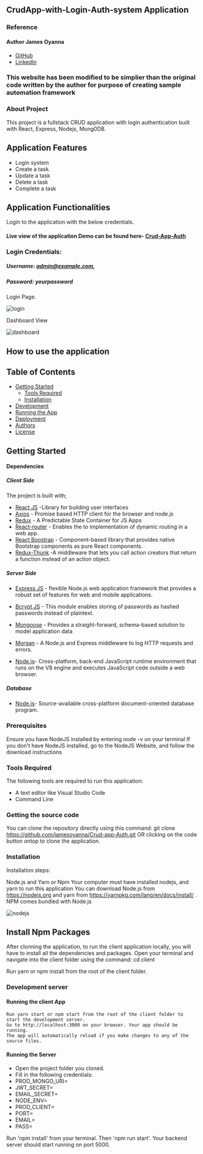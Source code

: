 ## CrudApp-with-Login-Auth-system Application

### Reference
#### Author James Oyanna
* [GitHub](https://github.com/jamesoyanna)
* [LinkedIn](https://www.linkedin.com/in/jamesoyanna)

### This website has been modified to be simplier than the original code written by the author for purpose of creating sample automation framework

### About Project
This project is a fullstack CRUD application with login authentication built with React, Express, Nodejs, Mong0DB.

## Application Features
- Login system
- Create a task.
- Update a task
- Delete a task
- Complete a task

## Application Functionalities
Login to the application with the below credentials.


#### Live view of the application Demo can be found here- [Crud-App-Auth](https://crud-app-auth.netlify.app)

### Login Credentials: 
##### Username: admin@example.com, 
##### Password: yourpassword


Login Page.

![login](https://user-images.githubusercontent.com/26815113/155554852-693b31bf-82c0-4aa8-a06a-a89da24e6c12.PNG)



Dashboard View

![dashboard](https://user-images.githubusercontent.com/26815113/155554569-5bc11dc0-31e9-441a-a1f9-39b4c6752dfc.PNG)


## How to use the application

## Table of Contents
- [Getting Started](#getting-started)
	- [Tools Required](#tools-required)
	- [Installation](#installation)
- [Development](#development)
- [Running the App](#running-the-app)
- [Deployment](#deployment)
- [Authors](#authors)
- [License](#license)

## Getting Started

#### Dependencies
##### Client Side

The project is built with;
* [React JS](https://beta.reactjs.org/) -Library for building user interfaces
* [Axios](https://axios-http.com) - Promise based HTTP client for the browser and node.js
* [Redux](https://redux.js.org/) - A Predictable State Container for JS Apps
* [React-router](https://reactrouter.com) - Enables the to implementation of dynamic routing in a web app.
* [React Boostrap](https://react-bootstrap.github.io) - Component-based library that provides native Bootstrap components as pure React components.
* [Redux-Thunk](https://www.npmjs.com/package/redux-thunk) -A middleware that lets you call action creators that return a function instead of an action object. 


##### Server Side
* [Express JS](https://expressjs.com/) - flexible Node.js web application framework that provides a robust set of features for web and mobile applications.
* [Bcrypt JS](https://www.npmjs.com/package/bcrypt) - This module enables storing of passwords as hashed passwords instead of plaintext.
* [Mongoose](https://mongoosejs.com) - Provides a straight-forward, schema-based solution to model application data 
* [Morgan](https://www.npmjs.com/package/morgan) - A Node.js and Express middleware to log HTTP requests and errors.

* [Node.js](https://nodejs.org/en)- Cross-platform, back-end JavaScript runtime environment that runs on the V8 engine and executes JavaScript code outside a web browser.

##### Database
* [Node.js](https://nodejs.org/en)- Source-available cross-platform document-oriented database program.

 
### Prerequisites
Ensure you have NodeJS installed by entering node -v on your terminal If you don't have NodeJS installed, go to the NodeJS Website, and follow the download instructions


### Tools Required
The following tools are required to run this application:

* A text editor like Visual Studio Code
* Command Line

### Getting the source code
You can clone the repository directly using this command:
git clone https://github.com/jamesoyanna/Crud-app-Auth.git
OR clicking on the code button ontop to clone the application.

### Installation
Installation steps:

Node.js and Yarn or Npm
Your computer must have installed nodejs, and yarn to run this application You can download Node.js from https://nodejs.org and yarn from https://yarnpkg.com/lang/en/docs/install/ . NPM comes bundled with Node.js

![nodejs](https://user-images.githubusercontent.com/26815113/132867561-bf2ec1a2-cd63-461f-95dd-e95c1c6676c7.PNG)

## Install Npm Packages
After clonning the application, to run the client application locally, you will have to install all the dependencies and packages. 
Open your terminal and navigate into the client folder using the command:
cd client

 Run yarn or npm install from the root of the client folder.

### Development server

#### Running the client App

  ``` 
Run yarn start or npm start from the root of the client folder to start the development server. 
Go to http://localhost:3000 on your browser. Your app should be running.
The app will automatically reload if you make changes to any of the source files.
  ```

#### Running the Server
- Open the project folder you cloned. 
- Fill in the following credentials:
- PROD_MONGO_URI=
- JWT_SECRET=
- EMAIL_SECRET=
- NODE_ENV=
- PROD_CLIENT=
- PORT=
- EMAIL=
- PASS=

Run 'npm install' from your terminal.
Then 'npm run start'. 
Your backend server should start running on  port 5000.




